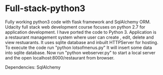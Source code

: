 # Full-stack-python3
Fully working python3 code with flask framework and SqlAlchemy ORM. Udacity full stack web development course focuses on python 2.7 for application development. I have ported the code to Python 3. Application is a restaurant management system where user can create , edit, delete and view restuarants. It uses sqlite database and inbuilt HTTPServer for hosting.
To execute the code run "python lotsofmenus.py"
It will insert some data into sqlite database.
Now run "python webserver.py" to start a local server and the open localhost:8000/restaurant from browser.

Dependencies: SqlAlchemy
